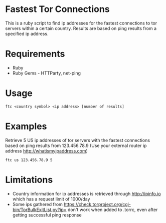 # Fastest Tor Connections

This is a ruby script to find ip addresses for the fastest connections to tor servers within a certain country. Results are based on ping results from a specified ip address.

# Requirements

* Ruby
* Ruby Gems - HTTParty, net-ping

# Usage

```
ftc <country symbol> <ip address> [number of results]
```

# Examples
Retrieve 5 US ip addresses of tor servers with the fastest connections based on ping results from 123.456.78.9 (Use your external router ip address http://whatismyipaddress.com)
```
ftc us 123.456.78.9 5
```

# Limitations

* Country information for ip addresses is retrieved through http://ipinfo.io which has a request limit of 1000/day
* Some ips gathered from https://check.torproject.org/cgi-bin/TorBulkExitList.py?ip=<ip> don't work when added to .torrc, even after getting successful ping response
